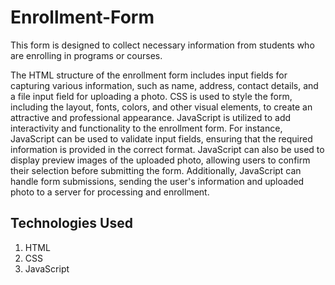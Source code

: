 # Enrollment-Form
This form is designed to collect necessary information from students who are enrolling in programs or courses.

The HTML structure of the enrollment form includes input fields for capturing various information, such as name, address, contact details, and a file input field for uploading a photo. CSS is used to style the form, including the layout, fonts, colors, and other visual elements, to create an attractive and professional appearance.
JavaScript is utilized to add interactivity and functionality to the enrollment form. For instance, JavaScript can be used to validate input fields, ensuring that the required information is provided in the correct format. JavaScript can also be used to display preview images of the uploaded photo, allowing users to confirm their selection before submitting the form. Additionally, JavaScript can handle form submissions, sending the user's information and uploaded photo to a server for processing and enrollment.

## Technologies Used
1. HTML
2. CSS
3. JavaScript





